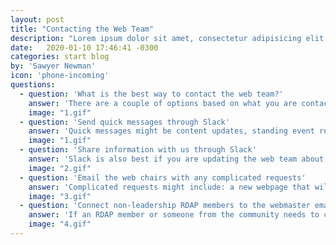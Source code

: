 ```yaml
---
layout: post
title: "Contacting the Web Team"
description: "Lorem ipsum dolor sit amet, consectetur adipisicing elit."
date:   2020-01-10 17:46:41 -0300
categories: start blog
by: 'Sawyer Newman'
icon: 'phone-incoming'
questions:
  - question: 'What is the best way to contact the web team?'
    answer: 'There are a couple of options based on what you are contacting the web team for, and how complicated your request might be. Take a look at the options below.'
    image: "1.gif"
  - question: 'Send quick messages through Slack'
    answer: 'Quick messages might be content updates, standing event requests, and most Wild Apricot questions, or request access to admin features in Wild Apricot. the best way to contact us about anything that might have a quick answer is the #web channel in Slack.'
    image: "1.gif"
  - question: 'Share information with us through Slack'
    answer: 'Slack is also best if you are updating the web team about something or otherwise letting us know something.'
    image: "2.gif"
  - question: 'Email the web chairs with any complicated requests'
    answer: 'Complicated requests might include: a new webpage that will effect the site's information architecture, new event requests, a feature request, or a request that hasn't been made in the past. For these types of requests that require more of a plan to be put into place, send an email to the web chair(s).'
    image: "3.gif"
  - question: 'Connect non-leadership RDAP members to the webmaster email'
    answer: 'If an RDAP member or someone from the community needs to connect with the web team, forward them to or ask them to email webmaster@rdapassociation.org.'
    image: "4.gif"
---
```

